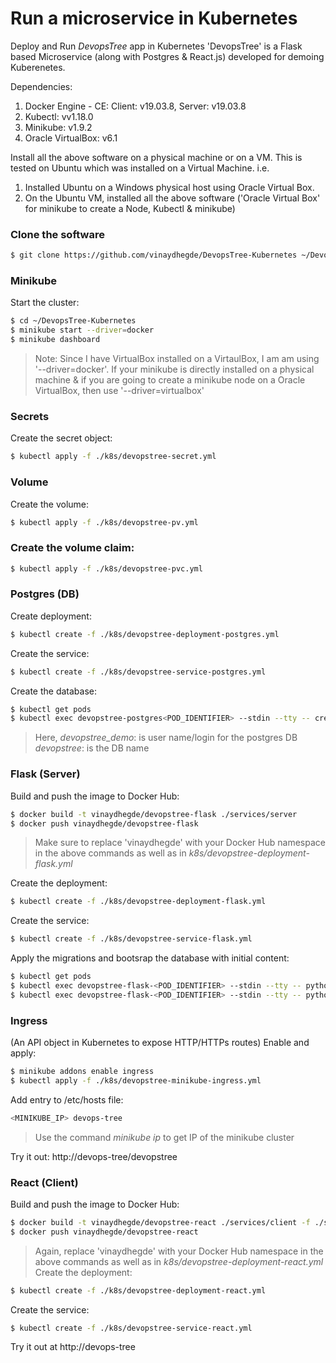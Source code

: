 # Run a microservice in Kubernetes
Deploy and Run *DevopsTree* app in Kubernetes
'DevopsTree' is a Flask based Microservice (along with Postgres & React.js) developed for demoing Kuberenetes.


Dependencies:
1. Docker Engine - CE: Client: v19.03.8, Server: v19.03.8
1. Kubectl: vv1.18.0
1. Minikube: v1.9.2
1. Oracle VirtualBox: v6.1

Install all the above software on a physical machine or on a VM. 
This is tested on Ubuntu which was installed on a Virtual Machine. i.e.
1. Installed Ubuntu on a Windows physical host using Oracle Virtual Box.
1. On the Ubuntu VM, installed all the above software ('Oracle Virtual Box' for minikube to create a Node, Kubectl & minikube)

### Clone the software
```sh
$ git clone https://github.com/vinaydhegde/DevopsTree-Kubernetes ~/DevopsTree-Kubernetes
```

### Minikube
Start the cluster:
```sh
$ cd ~/DevopsTree-Kubernetes
$ minikube start --driver=docker
$ minikube dashboard
```
>Note: Since I have VirtualBox installed on a VirtaulBox, I am am using '--driver=docker'. If your minikube is directly installed on a physical machine & if you are going to create a minikube node on a Oracle VirtualBox, then use '--driver=virtualbox'

### Secrets
Create the secret object:
```sh
$ kubectl apply -f ./k8s/devopstree-secret.yml
```

### Volume
Create the volume:
```sh
$ kubectl apply -f ./k8s/devopstree-pv.yml
```

### Create the volume claim:
```sh
$ kubectl apply -f ./k8s/devopstree-pvc.yml
```
### Postgres (DB)
Create deployment:
```sh
$ kubectl create -f ./k8s/devopstree-deployment-postgres.yml
```
Create the service:
```sh
$ kubectl create -f ./k8s/devopstree-service-postgres.yml
```
Create the database:
```sh
$ kubectl get pods
$ kubectl exec devopstree-postgres<POD_IDENTIFIER> --stdin --tty -- createdb -U devopstree-demo devopstree
 ```
>Here, 
>*devopstree_demo*: is user name/login for the postgres DB 
>*devopstree*: is the DB name

### Flask (Server)
Build and push the image to Docker Hub:
```sh
$ docker build -t vinaydhegde/devopstree-flask ./services/server
$ docker push vinaydhegde/devopstree-flask
```
>Make sure to replace 'vinaydhegde' with your Docker Hub namespace in the above commands as well as in *k8s/devopstree-deployment-flask.yml*

Create the deployment:
```sh
$ kubectl create -f ./k8s/devopstree-deployment-flask.yml
```
Create the service:
```sh
$ kubectl create -f ./k8s/devopstree-service-flask.yml
```
Apply the migrations and bootsrap the database with initial content:
```sh
$ kubectl get pods
$ kubectl exec devopstree-flask-<POD_IDENTIFIER> --stdin --tty -- python manage.py recreate_db
$ kubectl exec devopstree-flask-<POD_IDENTIFIER> --stdin --tty -- python manage.py boostrap_db
```
### Ingress 
(An API object in Kubernetes to expose HTTP/HTTPs routes)
Enable and apply:
```sh
$ minikube addons enable ingress
$ kubectl apply -f ./k8s/devopstree-minikube-ingress.yml
```
Add entry to /etc/hosts file:
```sh
<MINIKUBE_IP> devops-tree
```
>Use the command *minikube ip* to get IP of the minikube cluster

Try it out: http://devops-tree/devopstree

### React (Client)
Build and push the image to Docker Hub:
```sh
$ docker build -t vinaydhegde/devopstree-react ./services/client -f ./services/client/Dockerfile-k8s
$ docker push vinaydhegde/devopstree-react
```
>Again, replace 'vinaydhegde' with your Docker Hub namespace in the above commands as well as in *k8s/devopstree-deployment-react.yml*
Create the deployment:
```sh
$ kubectl create -f ./k8s/devopstree-deployment-react.yml
```
Create the service:
```sh
$ kubectl create -f ./k8s/devopstree-service-react.yml
```
Try it out at http://devops-tree






